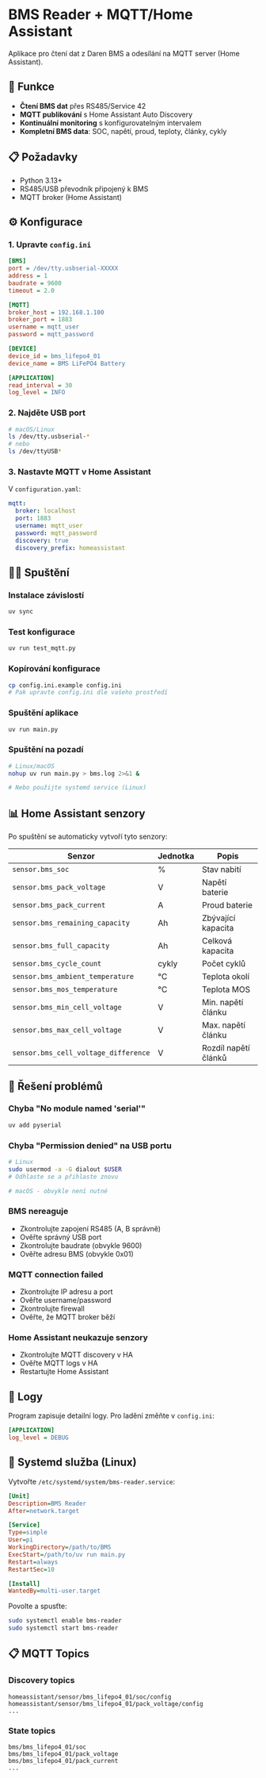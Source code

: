 # BMS Reader + MQTT/Home Assistant

Aplikace pro čtení dat z Daren BMS a odesílání na MQTT server (Home Assistant).

## 🚀 Funkce

- **Čtení BMS dat** přes RS485/Service 42
- **MQTT publikování** s Home Assistant Auto Discovery
- **Kontinuální monitoring** s konfigurovatelným intervalem
- **Kompletní BMS data**: SOC, napětí, proud, teploty, články, cykly

## 📋 Požadavky

- Python 3.13+
- RS485/USB převodník připojený k BMS
- MQTT broker (Home Assistant)

## ⚙️ Konfigurace

### 1. Upravte `config.ini`

```ini
[BMS]
port = /dev/tty.usbserial-XXXXX
address = 1
baudrate = 9600
timeout = 2.0

[MQTT]
broker_host = 192.168.1.100
broker_port = 1883
username = mqtt_user
password = mqtt_password

[DEVICE]
device_id = bms_lifepo4_01
device_name = BMS LiFePO4 Battery

[APPLICATION]
read_interval = 30
log_level = INFO
```

### 2. Najděte USB port

```bash
# macOS/Linux
ls /dev/tty.usbserial-*
# nebo
ls /dev/ttyUSB*
```

### 3. Nastavte MQTT v Home Assistant

V `configuration.yaml`:
```yaml
mqtt:
  broker: localhost
  port: 1883
  username: mqtt_user
  password: mqtt_password
  discovery: true
  discovery_prefix: homeassistant
```

## 🏃‍♂️ Spuštění

### Instalace závislostí
```bash
uv sync
```

### Test konfigurace
```bash
uv run test_mqtt.py
```

### Kopírování konfigurace
```bash
cp config.ini.example config.ini
# Pak upravte config.ini dle vašeho prostředí
```

### Spuštění aplikace
```bash
uv run main.py
```

### Spuštění na pozadí
```bash
# Linux/macOS
nohup uv run main.py > bms.log 2>&1 &

# Nebo použijte systemd service (Linux)
```

## 📊 Home Assistant senzory

Po spuštění se automaticky vytvoří tyto senzory:

| Senzor | Jednotka | Popis |
|--------|----------|-------|
| `sensor.bms_soc` | % | Stav nabití |
| `sensor.bms_pack_voltage` | V | Napětí baterie |
| `sensor.bms_pack_current` | A | Proud baterie |
| `sensor.bms_remaining_capacity` | Ah | Zbývající kapacita |
| `sensor.bms_full_capacity` | Ah | Celková kapacita |
| `sensor.bms_cycle_count` | cykly | Počet cyklů |
| `sensor.bms_ambient_temperature` | °C | Teplota okolí |
| `sensor.bms_mos_temperature` | °C | Teplota MOS |
| `sensor.bms_min_cell_voltage` | V | Min. napětí článku |
| `sensor.bms_max_cell_voltage` | V | Max. napětí článku |
| `sensor.bms_cell_voltage_difference` | V | Rozdíl napětí článků |

## 🐛 Řešení problémů

### Chyba "No module named 'serial'"
```bash
uv add pyserial
```

### Chyba "Permission denied" na USB portu
```bash
# Linux
sudo usermod -a -G dialout $USER
# Odhlaste se a přihlaste znovu

# macOS - obvykle není nutné
```

### BMS nereaguje
- Zkontrolujte zapojení RS485 (A, B správně)
- Ověřte správný USB port
- Zkontrolujte baudrate (obvykle 9600)
- Ověřte adresu BMS (obvykle 0x01)

### MQTT connection failed
- Zkontrolujte IP adresu a port
- Ověřte username/password
- Zkontrolujte firewall
- Ověřte, že MQTT broker běží

### Home Assistant neukazuje senzory
- Zkontrolujte MQTT discovery v HA
- Ověřte MQTT logs v HA
- Restartujte Home Assistant

## 📝 Logy

Program zapisuje detailní logy. Pro ladění změňte v `config.ini`:
```ini
[APPLICATION]
log_level = DEBUG
```

## 🔧 Systemd služba (Linux)

Vytvořte `/etc/systemd/system/bms-reader.service`:
```ini
[Unit]
Description=BMS Reader
After=network.target

[Service]
Type=simple
User=pi
WorkingDirectory=/path/to/BMS
ExecStart=/path/to/uv run main.py
Restart=always
RestartSec=10

[Install]
WantedBy=multi-user.target
```

Povolte a spusťte:
```bash
sudo systemctl enable bms-reader
sudo systemctl start bms-reader
```

## 📋 MQTT Topics

### Discovery topics
```
homeassistant/sensor/bms_lifepo4_01/soc/config
homeassistant/sensor/bms_lifepo4_01/pack_voltage/config
...
```

### State topics
```
bms/bms_lifepo4_01/soc
bms/bms_lifepo4_01/pack_voltage
bms/bms_lifepo4_01/pack_current
...
```
